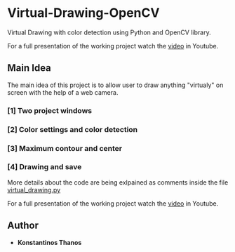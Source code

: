 # Virtual-Drawing-OpenCV
Virtual Drawing with color detection using Python and OpenCV library.

For a full presentation of the working project watch the [video]() in Youtube.

## Main Idea
The main idea of this project is to allow user to draw anything "virtualy" on screen with the help of a web camera.

### [1] Two project windows

### [2] Color settings and color detection

### [3] Maximum contour and center

### [4] Drawing and save

More details about the code are being exlpained as comments inside the file [virtual_drawing.py](https://github.com/kostasthanos/Virtual-Drawing-OpenCV/blob/main/virtual_drawing.py)

For a full presentation of the working project watch the [video]() in Youtube.

## Author
* **Konstantinos Thanos**
